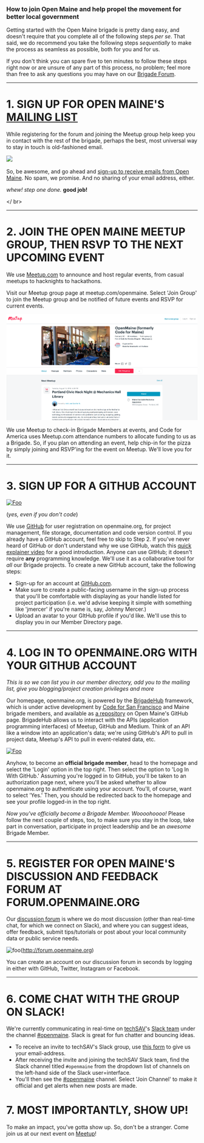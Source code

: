 ### How to join Open Maine and help propel the movement for better local government

Getting started with the Open Maine brigade is pretty dang easy, and doesn't require that you complete all of the following steps *per se*. That said, we do recommend you take the following steps *sequentially* to make the process as seamless as possible, both for you and for us. 

If you don't think you can spare five to ten minutes to follow these steps right now or are unsure of any part of this process, no problem; feel more than free to ask any questions you may have on our [Brigade Forum](http://forum.openmaine.org).

---

# **1.** SIGN UP FOR OPEN MAINE'S [MAILING LIST](http://openmaine.us15.list-manage.com/subscribe?u=8cb53edd784a0b3afcd0e387d&id=a8613b38de)

While registering for the forum and joining the Meetup group help keep you in contact with the rest of the brigade, perhaps the best, most universal way to stay in touch is old-fashioned email. 

[<img src='http://forum.openmaine.org/uploads/default/original/1X/6a7e5c0bf8f74e32a69578a1bed005ff5498f84f.png'>](http://openmaine.us15.list-manage.com/subscribe?u=8cb53edd784a0b3afcd0e387d&id=a8613b38de)


So, be awesome, and go ahead and [sign-up to receive emails from Open Maine](http://openmaine.us15.list-manage.com/subscribe?u=8cb53edd784a0b3afcd0e387d&id=a8613b38de). No spam, we promise. And no sharing of your email address, either.

*whew! step one done.* **good job!**

</ br>

---


# **2.** JOIN THE OPEN MAINE MEETUP GROUP, THEN RSVP TO THE NEXT UPCOMING EVENT

We use [Meetup.com](http://meetup.com/openmaine) to announce and host regular events, from casual meetups to hacknights to hackathons. 

Visit our Meetup group page at meetup.com/openmaine. Select 'Join Group' to join the Meetup group and be notified of future events and RSVP for current events. 

[![Foo](imgs/meetup-screen.png)](https://meetup.com/openmaine)

We use Meetup to check-in Brigade Members at events, and Code for America uses Meetup.com attendance numbers to allocate funding to us as a Brigade. So, if you plan on attending an event, help chip-in for the pizza by simply joining and RSVP'ing for the event on Meetup. We'll love you for it.

---

# **3.** SIGN UP FOR A GITHUB ACCOUNT 

[![Foo](http://www.aha.io/assets/integration_logos/github-bb449e0ffbacbcb7f9c703db85b1cf0b.png)](http://github.com)

(*yes, even if you don't code*)

We use [GitHub](http://github.com) for user registration on openmaine.org,  for project management, file storage, documentation and code version control. If you already have a GitHub account, feel free to skip to Step 2. If you've never heard of GitHub or don't understand why we use GitHub, watch this [quick explainer video](https://www.youtube.com/watch?v=w3jLJU7DT5E) for a good introduction. Anyone can use GitHub; it doesn't require **any** programming knowledge. We'll use it as a collaborative tool for *all* our Brigade projects. To create a new GitHub account, take the following steps:
+ Sign-up for an account at [GitHub.com](http://github.com/join).
+ Make sure to create a public-facing username in the sign-up process that you'll be comfortable with displaying as your handle listed for project participation (i.e. we'd advise keeping it simple with something like 'jmercer' if you're name is, say, Johnny Mercer.)
+ Upload an avatar to your GItHub profile if you'd like. We'll use this to display you in our Member Directory page.

---

# **4.** LOG IN TO OPENMAINE.ORG WITH YOUR GITHUB ACCOUNT

*This is so we can list you in our member directory, add you to the mailing list, give you blogging/project creation privileges and more*


Our homepage, openmaine.org, is powered by the [BrigadeHub](https://brigadehub.github.io) framework, which is under active development by [Code for San Francisco](http://code4sf.org) and Maine brigade members, and available as [a repository](http://github.com/openmaine/brigadehub/) on Open Maine's GitHub page. BrigadeHub allows us to interact with the APIs (application programming interfaces) of Meetup, GitHub and Medium. Think of an API like a window into an application's data; we're using GitHub's API to pull in project data, Meetup's API to pull in event-related data, etc.

[![Foo](http://cvlassets.s3.amazonaws.com/Screen%20Shot%202017-03-26%20at%2010.03.02%20PM.png)](https://openmaine.org)

Anyhow, to become an **official brigade member**, head to the homepage and select the 'Login' option in the top right. Then select the option to 'Log In With GitHub.' Assuming you're logged in to GitHub, you'll be taken to an authorization page next, where you'll be asked whether to allow openmaine.org to authenticate using your account. You'll, of course, want to select 'Yes.' Then, you should be redirected back to the homepage and see your profile logged-in in the top right.

*Now you've officially become a Brigade Member. Woooohoooo!* Please follow the next couple of steps, too, to make sure you stay in the loop, take part in conversation, participate in project leadership and be an *awesome* Brigade Member.


---


# **5.** REGISTER FOR OPEN MAINE'S DISCUSSION AND FEEDBACK FORUM AT FORUM.OPENMAINE.ORG

Our [discussion forum](http://forum.openmaine.org) is where we do most discussion (other than real-time chat, for which we connect on Slack), and where you can suggest ideas, offer feedback, submit tips/tutorials or post about your local community data or public service needs.

![foo](http://cvlassets.s3.amazonaws.com/Screen%20Shot%202017-03-27%20at%201.18.35%20AM.png)(http://forum.openmaine.org)

You can create an account on our discussion forum in seconds by logging in either with GitHub, Twitter, Instagram or Facebook.


----

# **6.** COME CHAT WITH THE GROUP ON SLACK!
We're currently communicating in real-time on [techSAV](http://techsav.co)'s [Slack team](http://techsav.slack.com) under the channel [#openmaine](http://techsav.slack.com/messages/openmaine). Slack is great for fun chatter and bouncing ideas. 

+ To receive an invite to techSAV's Slack group, use [this form](https://openmaineslack.herokuapp.com) to give us your email-address.
+ After receiving the invite and joining the techSAV Slack team, find the Slack channel titled `#openmaine` from the dropdown list of channels on the left-hand side of the Slack user=interface. 
+  You'll then see the [#openmaine](http://techsav.slack.com/messages/openmaine) channel. Select 'Join Channel' to make it official and get alerts when new posts are made.

# **7.** MOST IMPORTANTLY, SHOW UP!
To make an impact, you've gotta show up. So, don't be a stranger. Come join us at our next event on [Meetup](http://meetup.com/openmaine)!
